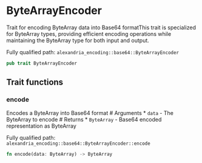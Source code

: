 # ByteArrayEncoder

Trait for encoding ByteArray data into Base64 formatThis trait is specialized for ByteArray types, providing efficient encoding operations while maintaining the ByteArray type for both input and output.

Fully qualified path: `alexandria_encoding::base64::ByteArrayEncoder`

```rust
pub trait ByteArrayEncoder
```

## Trait functions

### encode

Encodes a ByteArray into Base64 format  # Arguments * `data` - The ByteArray to encode  # Returns * `ByteArray` - Base64 encoded representation as ByteArray

Fully qualified path: `alexandria_encoding::base64::ByteArrayEncoder::encode`

```rust
fn encode(data: ByteArray) -> ByteArray
```


